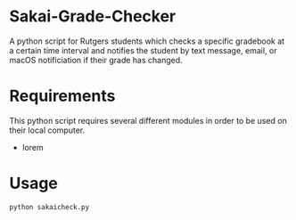 # Sakai-Grade-Checker

A python script for Rutgers students which checks a specific gradebook at a certain time interval and notifies the student by text message, email, or macOS notificiation if their grade has changed.

# Requirements

This python script requires several different modules in order to be used on their local computer.

- lorem

# Usage

```
python sakaicheck.py
```
